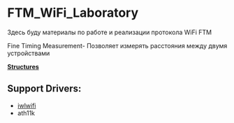 # FTM_WiFi_Laboratory
Здесь буду материалы по работе и реализации протокола WiFi FTM

Fine Timing Measurement- Позволяет измерять расстояния между двумя устройствами

[**Structures**](Structures/structures.md)


Support Drivers:
-
* [iwlwifi](Drivers/iwlwifi/driver.md)
* ath11k
